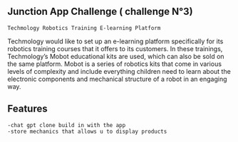 ## Junction App Challenge ( challenge N°3)

    Techmology Robotics Training E-learning Platform
    
Techmology would like to set up an e-learning platform specifically for its robotics training courses that it offers to its customers. In these trainings, Techmology’s Mobot educational kits are used, which can also be sold on the same platform. Mobot is a series of robotics kits that come in various levels of complexity and include everything children need to learn about the electronic components and mechanical structure of a robot in an engaging way.
        
## Features
    -chat gpt clone build in with the app
    -store mechanics that allows u to display products
